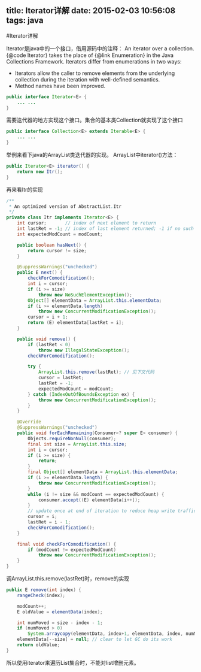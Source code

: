 title: Iterator详解
date: 2015-02-03 10:56:08
tags: java
---
#Iterator详解

Iterator是java中的一个接口，借用源码中的注释：
An iterator over a collection.  {@code Iterator} takes the place of {@link Enumeration} in the Java Collections Framework. Iterators differ from enumerations in two ways:
* Iterators allow the caller to remove elements from the underlying collection during the iteration with well-defined semantics.
* Method names have been improved.
 
```java
public interface Iterator<E> {
	... ...	
}
```
需要迭代器的地方实现这个接口。集合的基本类Collection就实现了这个接口
```java
public interface Collection<E> extends Iterable<E> {
	... ...
}
```

举例来看下java的ArrayList类迭代器的实现。
ArrayList中iterator()方法：
```java
public Iterator<E> iterator() {
	return new Itr();
}
```
再来看Itr的实现
```java
/**
 * An optimized version of AbstractList.Itr
 */
private class Itr implements Iterator<E> {
    int cursor;       // index of next element to return
    int lastRet = -1; // index of last element returned; -1 if no such
    int expectedModCount = modCount;

    public boolean hasNext() {
        return cursor != size;
    }

    @SuppressWarnings("unchecked")
    public E next() {
        checkForComodification();
        int i = cursor;
        if (i >= size)
            throw new NoSuchElementException();
        Object[] elementData = ArrayList.this.elementData;
        if (i >= elementData.length)
            throw new ConcurrentModificationException();
        cursor = i + 1;
        return (E) elementData[lastRet = i];
    }

    public void remove() {
        if (lastRet < 0)
            throw new IllegalStateException();
        checkForComodification();

        try {
            ArrayList.this.remove(lastRet); // 见下文代码
            cursor = lastRet;
            lastRet = -1;
            expectedModCount = modCount;
        } catch (IndexOutOfBoundsException ex) {
            throw new ConcurrentModificationException();
        }
    }

    @Override
    @SuppressWarnings("unchecked")
    public void forEachRemaining(Consumer<? super E> consumer) {
        Objects.requireNonNull(consumer);
        final int size = ArrayList.this.size;
        int i = cursor;
        if (i >= size) {
            return;
        }
        final Object[] elementData = ArrayList.this.elementData;
        if (i >= elementData.length) {
            throw new ConcurrentModificationException();
        }
        while (i != size && modCount == expectedModCount) {
            consumer.accept((E) elementData[i++]);
        }
        // update once at end of iteration to reduce heap write traffic
        cursor = i;
        lastRet = i - 1;
        checkForComodification();
    }

    final void checkForComodification() {
        if (modCount != expectedModCount)
            throw new ConcurrentModificationException();
    }
}
``` 

调ArrayList.this.remove(lastRet)时，remove的实现
```java
public E remove(int index) {
    rangeCheck(index);

    modCount++;
    E oldValue = elementData(index);

    int numMoved = size - index - 1;
    if (numMoved > 0)
        System.arraycopy(elementData, index+1, elementData, index, numMoved);
    elementData[--size] = null; // clear to let GC do its work
    return oldValue;
}
```
所以使用iterator来遍历List集合时，不能对list增删元素。